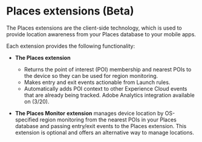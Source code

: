 # Places extensions \(Beta\)

The Places extensions are the client-side technology, which is used to provide location awareness from your Places database to your mobile apps.   
  
Each extension provides the following functionality:

* **The Places extension**

  * Returns the point of interest \(POI\) membership and nearest POIs to the device so they can be used for region monitoring.
  * Makes entry and exit events actionable from Launch rules.
  * Automatically adds POI context to other Experience Cloud events that are already being tracked. Adobe Analytics integration available on \(3/20\).

* **The Places Monitor** **extension** manages device location by OS-specified region monitoring from the nearest POIs in your Places database and passing entry/exit events to the Places extension. This extension is optional and offers an alternative way to manage locations.


